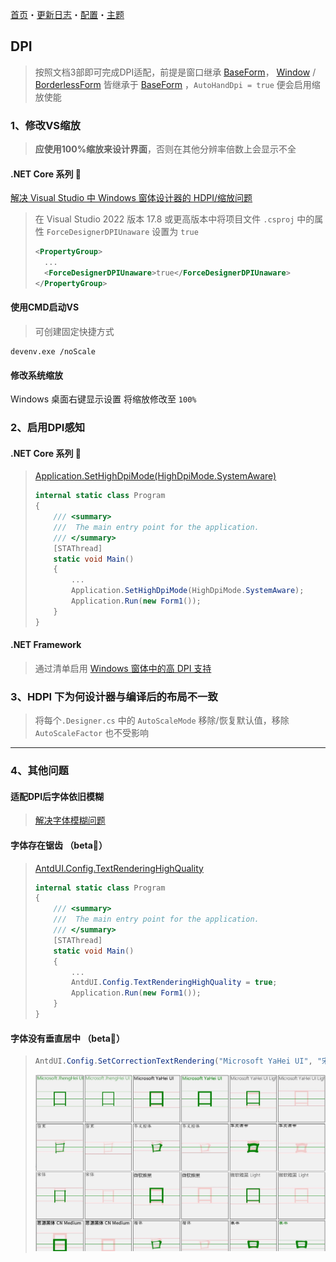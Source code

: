 ﻿[首页](Home.md)・[更新日志](UpdateLog.md)・[配置](Config.md)・[主题](Theme.md)

## DPI

> 按照文档3部即可完成DPI适配，前提是窗口继承 [BaseForm](Form/BaseForm.md)，
> [Window](Form/Window.md) / [BorderlessForm](Form/BorderlessForm.md) 皆继承于 [BaseForm](Form/BaseForm.md) ，`AutoHandDpi = true` 便会启用缩放使能

### 1、修改VS缩放

> **应使用100%缩放来设计界面**，否则在其他分辨率倍数上会显示不全

#### .NET Core 系列 👏

[解决 Visual Studio 中 Windows 窗体设计器的 HDPI/缩放问题](https://learn.microsoft.com/zh-cn/visualstudio/designers/disable-dpi-awareness?view=vs-2022)

> 在 Visual Studio 2022 版本 17.8 或更高版本中将项目文件 `.csproj` 中的属性 `ForceDesignerDPIUnaware` 设置为 `true`
>
>```xml
><PropertyGroup>
>   ...
>   <ForceDesignerDPIUnaware>true</ForceDesignerDPIUnaware>
></PropertyGroup>

#### 使用CMD启动VS

> 可创建固定快捷方式

```shell
devenv.exe /noScale
```

#### 修改系统缩放

Windows 桌面右键显示设置 将缩放修改至 `100%`


### 2、启用DPI感知

#### .NET Core 系列 👏

> [Application.SetHighDpiMode(HighDpiMode.SystemAware)](https://learn.microsoft.com/zh-cn/dotnet/api/system.windows.forms.application.sethighdpimode?view=windowsdesktop-8.0)
> ``` csharp
> internal static class Program
> {
>     /// <summary>
>     ///  The main entry point for the application.
>     /// </summary>
>     [STAThread]
>     static void Main()
>     {
>         ...
>         Application.SetHighDpiMode(HighDpiMode.SystemAware);
>         Application.Run(new Form1());
>     }
> }
> ```

#### .NET Framework

> 通过清单启用 [Windows 窗体中的高 DPI 支持](https://learn.microsoft.com/zh-cn/dotnet/desktop/winforms/high-dpi-support-in-windows-forms?view=netframeworkdesktop-4.8)

### 3、HDPI 下为何设计器与编译后的布局不一致

> 将每个`.Designer.cs` 中的 `AutoScaleMode` 移除/恢复默认值，移除 `AutoScaleFactor` 也不受影响

---

### 4、其他问题

#### 适配DPI后字体依旧模糊

> [解决字体模糊问题](BlurredFont.md)

#### 字体存在锯齿 （beta🔴）

> [AntdUI.Config.TextRenderingHighQuality](Config.md#文本高质量呈现)
> ``` csharp
> internal static class Program
> {
>     /// <summary>
>     ///  The main entry point for the application.
>     /// </summary>
>     [STAThread]
>     static void Main()
>     {
>         ...
>         AntdUI.Config.TextRenderingHighQuality = true;
>         Application.Run(new Form1());
>     }
> }
> ```

#### 字体没有垂直居中 （beta🔴）

> ``` csharp
> AntdUI.Config.SetCorrectionTextRendering("Microsoft YaHei UI", "宋体"); //需要修正的字体列表
> ```
> ![CorrectionTextRendering](Img/CorrectionTextRendering.jpg)
